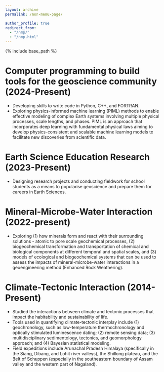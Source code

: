 ```yaml
---
layout: archive
permalink: /non-menu-page/

author_profile: true
redirect_from: 
  - "/nmp/"
  - "/nmp.html"
---
```

{% include base_path %}

# Computer programming to build tools for the geoscience community (2024-Present)

* Developing skills to write code in Python, C++, and FORTRAN.
* Exploring physics-informed machine learning (PIML) methods to enable effective modeling of complex Earth systems involving multiple physical processes, scale lengths, and phases. PIML is an approach that incorporates deep learning with fundamental physical laws aiming to develop physics-consistent and scalable machine learning models to facilitate new discoveries from scientific data.

# Earth Science Education Research (2023-Present)

* Designing research projects and conducting fieldwork for school students as a means to popularise geoscience and prepare them for careers in Earth Sciences.
  
# Mineral-Microbe-Water Interaction (2022-present)

* Exploring (1) how minerals form and react with their surrounding solutions - atomic to pore scale geochemical processes, (2) biogeochemical transformation and transportation of chemical and biological components at different temporal and spatial scales, and (3) models of ecological and biogeochemical systems that can be used to assess the impacts of mineral-microbe-water interactions in a geoengineering method (Enhanced Rock Weathering).
  
   
# Climate-Tectonic Interaction (2014-Present)
* Studied the interactions between climate and tectonic processes that impact the habitability and sustainability of life.
* Tools used in quantifying climate-tectonic interplay include (1) geochronology, such as low-temperature thermochronology and optically stimulated luminescence dating; (2) remote sensing data; (3) multidisciplinary sedimentology, tectonics, and geomorphology approach; and (4) Bayesian statistical modeling.
* Field expeditions include Arunachal Pradesh Himalaya (specifically in the Siang, Dibang, and Lohit river valleys), the Shillong plateau, and the Belt of Schuppen (especially in the southeastern boundary of Assam valley and the western part of Nagaland).




